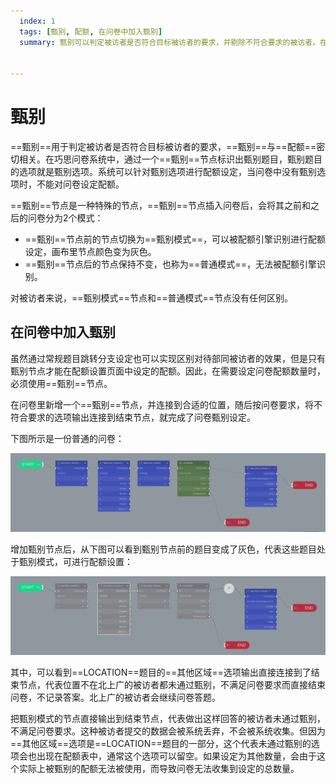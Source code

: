 ```yaml
---
  index: 1
  tags: [甄别, 配额, 在问卷中加入甄别]
  summary: 甄别可以判定被访者是否符合目标被访者的要求，并剔除不符合要求的被访者。在运用配额前，也需要在问卷中加入甄别。


---
```







# 甄别

==甄别==用于判定被访者是否符合目标被访者的要求，==甄别==与==配额==密切相关。在巧思问卷系统中，通过一个==甄别==节点标识出甄别题目，甄别题目的选项就是甄别选项。系统可以针对甄别选项进行配额设定，当问卷中没有甄别选项时，不能对问卷设定配额。

==甄别==节点是一种特殊的节点，==甄别==节点插入问卷后，会将其之前和之后的问卷分为2个模式：
+ ==甄别==节点前的节点切换为==甄别模式==，可以被配额引擎识别进行配额设定，画布里节点颜色变为灰色。
+ ==甄别==节点后的节点保持不变，也称为==普通模式==，无法被配额引擎识别。

对被访者来说，==甄别模式==节点和==普通模式==节点没有任何区别。

## 在问卷中加入甄别

虽然通过常规题目跳转分支设定也可以实现区别对待部同被访者的效果，但是只有甄别节点才能在配额设置页面中设定的配额。因此，在需要设定问卷配额数量时，必须使用==甄别==节点。

在问卷里新增一个==甄别==节点，并连接到合适的位置，随后按问卷要求，将不符合要求的选项输出连接到结束节点，就完成了问卷甄别设定。

下图所示是一份普通的问卷：

<img src='../assets/01screening/01addScreeningIntoSurvey/withoutScreening.png'>

增加甄别节点后，从下图可以看到甄别节点前的题目变成了灰色，代表这些题目处于甄别模式，可进行配额设置：

<img src='../assets/01screening/01addScreeningIntoSurvey/Screening.png'>

其中，可以看到==LOCATION==题目的==其他区域==选项输出直接连接到了结束节点，代表位置不在北上广的被访者都未通过甄别，不满足问卷要求而直接结束问卷，不记录答案。北上广的被访者会继续问卷答题。

把甄别模式的节点直接输出到结束节点，代表做出这样回答的被访者未通过甄别，不满足问卷要求。这种被访者提交的数据会被系统丢弃，不会被系统收集。但因为==其他区域==选项是==LOCATION==题目的一部分，这个代表未通过甄别的选项会也出现在配额表中，通常这个选项可以留空。如果设定为其他数量，会由于这个实际上被甄别的配额无法被使用，而导致问卷无法收集到设定的总数量。
